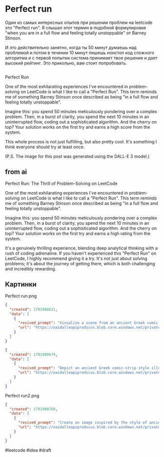 # Perfect run

Один из самых интересных опытов при решении проблем на leetcode это "Perfect run". Я слышал этот термин в подобной формулировке "when you are in a full flow and feeling totally unstoppable" от Barney Stinson. 

И это действительно занятно, когда ты 50 минут думаешь над проблемой и потом в течении 10 минут пишешь нонстоп код сложного алгоритма и с первой попытки система принимает твое решение и дает высокий рейтинг. Это прикольно, вам стоит попробовать.

## 

Perfect Run

One of the most exhilarating experiences I've encountered in problem-solving on LeetCode is what I like to call a "Perfect Run". This term reminds me of something Barney Stinson once described as being "in a full flow and feeling totally unstoppable".

Imagine this: you spend 50 minutes meticulously pondering over a complex problem. Then, in a burst of clarity, you spend the next 10 minutes in an uninterrupted flow, coding out a sophisticated algorithm. And the cherry on top? Your solution works on the first try and earns a high score from the system.

This whole process is not just fulfilling, but also pretty cool. It's something I think everyone should try at least once.

(P.S. The image for this post was generated using the DALL-E 3 model.)

## from ai

Perfect Run: The Thrill of Problem-Solving on LeetCode

One of the most exhilarating experiences I've encountered in problem-solving on LeetCode is what I like to call a "Perfect Run". This term reminds me of something Barney Stinson once described as being "in a full flow and feeling totally unstoppable".

Imagine this: you spend 50 minutes meticulously pondering over a complex problem. Then, in a burst of clarity, you spend the next 10 minutes in an uninterrupted flow, coding out a sophisticated algorithm. And the cherry on top? Your solution works on the first try and earns a high rating from the system.

It's a genuinely thrilling experience, blending deep analytical thinking with a rush of coding adrenaline. If you haven't experienced this "Perfect Run" on LeetCode, I highly recommend giving it a try. It's not just about solving problems; it's about the journey of getting there, which is both challenging and incredibly rewarding.


## Картинки
Perfect run.png
```json
{
  "created": 1701960621,
  "data": [
    {
      "revised_prompt": "Visualize a scene from an ancient Greek comic strip, showing a post for LinkedIn that reads: 'Perfect Run: The Thrill of Problem-Solving on LeetCode'. Show a person sitting at their computer deep in thought, strategizing over a complex problem for 50 minutes. Then, their face illuminates with sudden understanding, spending the next 10 minutes feverishly typing, completing a complex algorithm. Peak excitement is reached when the solution works on the first try, earning a high rating from the system. Catch the essence of satisfaction and exhilaration that comes from both analytical thinking and the adrenaline rush of coding.",
      "url": "https://oaidalleapiprodscus.blob.core.windows.net/private/org-MYR9Ui0urw1K1Ih9md6mnWt5/user-kdNEpZkEETAMxCgMdtTkdcjV/img-qaShqYsYPjFrC8kwDtfU0dyq.png?st=2023-12-07T13%3A50%3A21Z&se=2023-12-07T15%3A50%3A21Z&sp=r&sv=2021-08-06&sr=b&rscd=inline&rsct=image/png&skoid=6aaadede-4fb3-4698-a8f6-684d7786b067&sktid=a48cca56-e6da-484e-a814-9c849652bcb3&skt=2023-12-07T02%3A00%3A51Z&ske=2023-12-08T02%3A00%3A51Z&sks=b&skv=2021-08-06&sig=j0LBWTYVKKMte0iBRs3mxSbNpRrzlesPNgkDrFYcxK8%3D"
    }
  ]
}
```
```json
{
  "created": 1701960679,
  "data": [
    {
      "revised_prompt": "Depict an ancient Greek comic-strip style illustration without any inscriptions, to accompany a LinkedIn post titled 'Perfect Run: The Thrill of Problem-Solving on LeetCode'. Show an East Asian male software engineer engaging in deep thought while solving a complex code problem on his computer. Then, portray a moment of clarity as he cracks the problem, followed by a rapid coding session. Finally, depict his gratification and triumph as the system rates his solution highly. This illustration should encapsulate the transformative journey of problem-solving, representing the experience as both challenging and rewarding.",
      "url": "https://oaidalleapiprodscus.blob.core.windows.net/private/org-MYR9Ui0urw1K1Ih9md6mnWt5/user-kdNEpZkEETAMxCgMdtTkdcjV/img-q50wXzN7eWIXJTYHQD9HOfay.png?st=2023-12-07T13%3A51%3A19Z&se=2023-12-07T15%3A51%3A19Z&sp=r&sv=2021-08-06&sr=b&rscd=inline&rsct=image/png&skoid=6aaadede-4fb3-4698-a8f6-684d7786b067&sktid=a48cca56-e6da-484e-a814-9c849652bcb3&skt=2023-12-07T02%3A03%3A47Z&ske=2023-12-08T02%3A03%3A47Z&sks=b&skv=2021-08-06&sig=eJuuhvgfHmFW1HSSWh8Vm2MekpKCitb17F%2BeJ2FThF8%3D"
    }
  ]
}
```
Perfect run2.png
```json
{
  "created": 1701960768,
  "data": [
    {
      "revised_prompt": "Create an image inspired by the style of ancient Greek comic strips, without any inscriptions. This image is intended for a LinkedIn post about 'The Thrill of Problem-Solving on LeetCode'. Picture a radiant figure sitting in front of a computer screen, engrossed in deep thought for approximately 50 minutes. This figure is of black descent and has an aura of determination. Suddenly, there is a burst of clarity depicted by a light bulb glowing above the figure's head. They quickly start typing, fingers flying on the keyboard, showcasing a whirlpool of activity representing 10 minutes of uninterrupted flow. Lastly, show the figure's gratified smile, as the computer screen displays a high rating for their solution.",
      "url": "https://oaidalleapiprodscus.blob.core.windows.net/private/org-MYR9Ui0urw1K1Ih9md6mnWt5/user-kdNEpZkEETAMxCgMdtTkdcjV/img-epQzIRjAOEzuEGiWnpwpIYRn.png?st=2023-12-07T13%3A52%3A48Z&se=2023-12-07T15%3A52%3A48Z&sp=r&sv=2021-08-06&sr=b&rscd=inline&rsct=image/png&skoid=6aaadede-4fb3-4698-a8f6-684d7786b067&sktid=a48cca56-e6da-484e-a814-9c849652bcb3&skt=2023-12-07T02%3A06%3A06Z&ske=2023-12-08T02%3A06%3A06Z&sks=b&skv=2021-08-06&sig=3TDKkm7126IgbDcaYM2lLQBaWaI4RizMXihjh/O4mP0%3D"
    }
  ]
}
```
#leetcode #idea
#draft